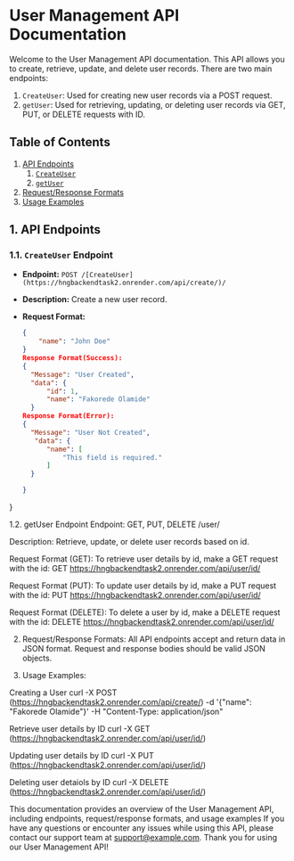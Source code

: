 # User Management API Documentation

Welcome to the User Management API documentation. This API allows you to create, retrieve, update, and delete user records. There are two main endpoints:

1. `CreateUser`: Used for creating new user records via a POST request.
2. `getUser`: Used for retrieving, updating, or deleting user records via GET, PUT, or DELETE requests with ID.

## Table of Contents

1. [API Endpoints](#[api-endpoints](https://hngbackendtask2.onrender.com/api/))
    1. [`CreateUser`]([#createuser-endpoint](https://hngbackendtask2.onrender.com/api/create/))
    2. [`getUser`](#[getuser-endpoint](https://hngbackendtask2.onrender.com/api/user/id/))
2. [Request/Response Formats](#requestresponse-formats)
3. [Usage Examples](#usage-examples)

## 1. API Endpoints

### 1.1. `CreateUser` Endpoint

- **Endpoint:** `POST /[CreateUser](https://hngbackendtask2.onrender.com/api/create/)/`
- **Description:** Create a new user record.
- **Request Format:**

  ```json
  {
      "name": "John Doe"
  }
  Response Format(Success):
  {
    "Message": "User Created",
    "data": {
        "id": 1,
        "name": "Fakorede Olamide"
    }
  Response Format(Error):
  {
    "Message": "User Not Created",
     "data": {
        "name": [
            "This field is required."
        ]
    }

  }
}
  


1.2. getUser Endpoint
Endpoint: GET, PUT, DELETE /user/

Description: Retrieve, update, or delete user records based on id.

Request Format (GET):
To retrieve user details by id, make a GET request with the id:
GET https://hngbackendtask2.onrender.com/api/user/id/

Request Format (PUT):
To update user details by id, make a PUT request with the id:
PUT https://hngbackendtask2.onrender.com/api/user/id/

Request Format (DELETE):
To delete a user by id, make a DELETE request with the id:
DELETE https://hngbackendtask2.onrender.com/api/user/id/

2. Request/Response Formats:
All API endpoints accept and return data in JSON format.
Request and response bodies should be valid JSON objects.

3. Usage Examples:
   
Creating a User
curl -X POST (https://hngbackendtask2.onrender.com/api/create/) -d '{"name": "Fakorede Olamide"}' -H "Content-Type: application/json"

Retrieve user details by ID
curl  -X GET (https://hngbackendtask2.onrender.com/api/user/id/)

Updating user details by ID
curl  -X PUT (https://hngbackendtask2.onrender.com/api/user/id/)

Deleting user detaiols by ID
curl  -X DELETE (https://hngbackendtask2.onrender.com/api/user/id/)

This documentation provides an overview of the User Management API, including endpoints, request/response formats, and usage examples
If you have any questions or encounter any issues while using this API, please contact our support team at support@example.com.
Thank you for using our User Management API!


